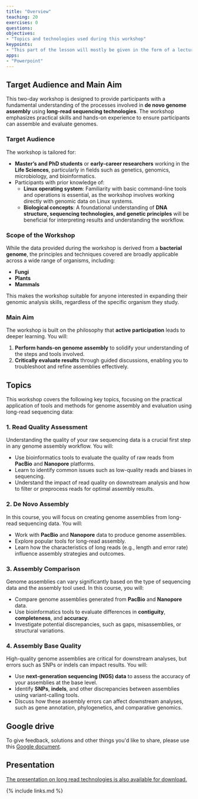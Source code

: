 ```yaml
---
title: "Overview"
teaching: 20
exercises: 0
questions:
objectives:
- "Topics and technologies used during this workshop"
keypoints:
- "This part of the lesson will mostly be given in the form of a lecture"
apps:
- "Powerpoint"
---
```


## Target Audience and Main Aim

This two-day workshop is designed to provide participants with a fundamental understanding of the processes involved in **de novo genome assembly** using **long-read sequencing technologies**. The workshop emphasizes practical skills and hands-on experience to ensure participants can assemble and evaluate genomes.

### Target Audience

The workshop is tailored for:

- **Master’s and PhD students** or **early-career researchers** working in the **Life Sciences**, particularly in fields such as genetics, genomics, microbiology, and bioinformatics.
- Participants with prior knowledge of:
  - **Linux operating system**: Familiarity with basic command-line tools and operations is essential, as the workshop involves working directly with genomic data on Linux systems.
  - **Biological concepts**: A foundational understanding of **DNA structure, sequencing technologies, and genetic principles** will be beneficial for interpreting results and understanding the workflow.

### Scope of the Workshop
While the data provided during the workshop is derived from a **bacterial genome**, the principles and techniques covered are broadly applicable across a wide range of organisms, including:

- **Fungi**
- **Plants**
- **Mammals**

This makes the workshop suitable for anyone interested in expanding their genomic analysis skills, regardless of the specific organism they study.

### Main Aim
The workshop is built on the philosophy that **active participation** leads to deeper learning. You will:

1. **Perform hands-on genome assembly** to solidify your understanding of the steps and tools involved.
2. **Critically evaluate results** through guided discussions, enabling you to troubleshoot and refine assemblies effectively.


## Topics

This workshop covers the following key topics, focusing on the practical application of tools and methods for genome assembly and evaluation using long-read sequencing data:

### 1. **Read Quality Assessment**

Understanding the quality of your raw sequencing data is a crucial first step in any genome assembly workflow. You will:

- Use bioinformatics tools to evaluate the quality of raw reads from **PacBio** and **Nanopore** platforms.
- Learn to identify common issues such as low-quality reads and biases in sequencing.
- Understand the impact of read quality on downstream analysis and how to filter or preprocess reads for optimal assembly results.

### 2. **De Novo Assembly**

In this course, you will focus on creating genome assemblies from long-read sequencing data. You will:

- Work with **PacBio** and **Nanopore** data to produce genome assemblies.
- Explore popular tools for long-read assembly.
- Learn how the characteristics of long reads (e.g., length and error rate) influence assembly strategies and outcomes.

### 3. **Assembly Comparison**

Genome assemblies can vary significantly based on the type of sequencing data and the assembly tool used. In this course, you will:

- Compare genome assemblies generated from **PacBio** and **Nanopore** data.
- Use bioinformatics tools to evaluate differences in **contiguity**, **completeness**, and **accuracy**.
- Investigate potential discrepancies, such as gaps, misassemblies, or structural variations.

### 4. **Assembly Base Quality**

High-quality genome assemblies are critical for downstream analyses, but errors such as SNPs or indels can impact results. You will:

- Use **next-generation sequencing (NGS) data** to assess the accuracy of your assemblies at the base level.
- Identify **SNPs**, **indels**, and other discrepancies between assemblies using variant-calling tools.
- Discuss how these assembly errors can affect downstream analyses, such as gene annotation, phylogenetics, and comparative genomics.

## Google drive

To give feedback, solutions and other things you'd like to share, please use this [Google document](https://docs.google.com/document/d/10Vii37lR8TYYvJnYartqw2RxHooBfiWagJyHWOd6qXs/edit?usp=sharing).

## Presentation

[The presentation on long read technologies is also available for download.](../fig/LongReadAssembly.pptx)

{% include links.md %}
